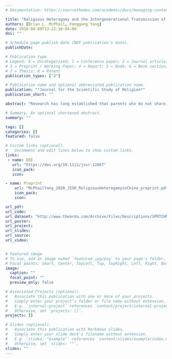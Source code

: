 ```yaml
---
# Documentation: https://sourcethemes.com/academic/docs/managing-content/

title: "Religious Heterogamy and the Intergenerational Transmission of Religion in China"
authors: [Brian L. McPhail, Fenggang Yang]
date: 2020-08-09T13:22:10-04:00
doi: ""

# Schedule page publish date (NOT publication's date).
publishDate:

# Publication type.
# Legend: 0 = Uncategorized; 1 = Conference paper; 2 = Journal article;
# 3 = Preprint / Working Paper; 4 = Report; 5 = Book; 6 = Book section;
# 7 = Thesis; 8 = Patent
publication_types: ["2"]

# Publication name and optional abbreviated publication name.
publication: "*Journal for the Scientific Study of Religion*"
publication_short: ""

abstract: "Research has long established that parents who do not share the same religious tradition produce less religious children than parents who do. Therefore, religious heterogamy and its negative effects on religious socialization have been associated with the generational decline of religion in Western societies. How about China, where religion has been resurging in the last few decades? Existing studies suggest two opposing possibilities: the restrictive national context may diminish parental impact on religious socialization, or the family influence withstands contextual pressures. Using the 2007 Spiritual Life Survey of Chinese Residents and logistic regression models, we examine patterns of association between having one or two religious parents during childhood and current religious affiliation, beliefs, behavior, and salience of respondents in China. Analyses reveal that despite China’s atheist education system and strict religion policies, having at least one religiously affiliated parent is associated with increased religiosity compared to having two nonreligious parents. As the number of interreligious marriages rises in Chinese society, religious heterogamy contributes to the growth of religion among younger generations. Whereas religious heterogamy in the West has a secularizing effect on the next generation and contributes to religion’s decline, religious heterogamy in secular nations such as China has a religionizing effect and contributes to religion’s rise."

# Summary. An optional shortened abstract.
summary: ""

tags: []
categories: []
featured: false

# Custom links (optional).
#   Uncomment and edit lines below to show custom links.
links:
 - name: DOI
   url: "https://doi.org/10.1111/jssr.12667"
   icon_pack:
   icon:

- name: Preprint
    url: "McPhailYang_2020_JSSR_ReligiousHeterogamyinChina_preprint.pdf"
    icon_pack:
    icon:

url_pdf:
url_code:
url_dataset: "http://www.thearda.com/Archive/Files/Descriptions/SPRTCHNA.asp"
url_poster:
url_project:
url_slides:
url_source:
url_video:


# Featured image
# To use, add an image named `featured.jpg/png` to your page's folder.
# Focal points: Smart, Center, TopLeft, Top, TopRight, Left, Right, BottomLeft, Bottom, BottomRight.
image:
  caption: ""
  focal_point: ""
  preview_only: false

# Associated Projects (optional).
#   Associate this publication with one or more of your projects.
#   Simply enter your project's folder or file name without extension.
#   E.g. `internal-project` references `content/project/internal-project/index.md`.
#   Otherwise, set `projects: []`.
projects: []

# Slides (optional).
#   Associate this publication with Markdown slides.
#   Simply enter your slide deck's filename without extension.
#   E.g. `slides: "example"` references `content/slides/example/index.md`.
#   Otherwise, set `slides: ""`.
slides: ""
---
```

